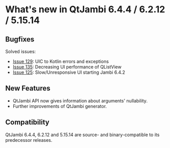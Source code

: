 # What's new in QtJambi 6.4.4 / 6.2.12 / 5.15.14

## Bugfixes

Solved issues:
* [Issue 129](../../../issues/129): UIC to Kotlin errors and exceptions
* [Issue 135](../../../issues/135): Decreasing UI performance of QListView
* [Issue 125](../../../issues/125): Slow/Unresponsive UI starting Jambi 6.4.2

## New Features

* QtJambi API now gives information about arguments' nullability.
* Further improvements of QtJambi generator.

## Compatibility

QtJambi 6.4.4, 6.2.12 and 5.15.14 are source- and binary-compatible to its predecessor releases. 

